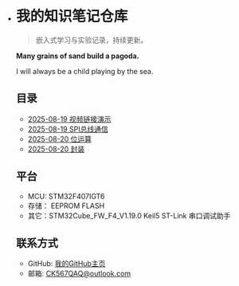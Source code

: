 - # 我的知识笔记仓库

  > 嵌入式学习与实验记录，持续更新。
  
  **Many grains of sand build a pagoda.**
  
  I will always be a child playing by the sea.
  
  
  
  ## 目录
  
  - [2025-08-19 视频链接演示](./demo.md)
  - [2025-08-19 SPI总线通信](./SPI.md)
  - [2025-08-20 位运算](./位运算.md)
  - [2025-08-20 封装](./Package封装.md)
  
  
  
  ## 平台
  
  - MCU:	STM32F407IGT6	
  - 存储：  EEPROM FLASH
  - 其它：STM32Cube_FW_F4_V1.19.0     Keil5    ST-Link    串口调试助手
  
  
  
  ## 联系方式
  
  - GitHub: [我的GitHub主页](https://github.com/CK567QAQ)
  - 邮箱: CK567QAQ@outlook.com